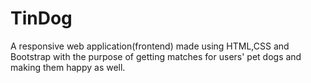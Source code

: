 # TinDog
A responsive web application(frontend) made using HTML,CSS and Bootstrap with the purpose of getting matches for users' pet dogs and making them happy as well.
